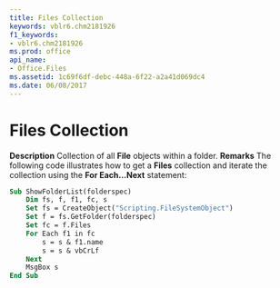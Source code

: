 ```yaml
---
title: Files Collection
keywords: vblr6.chm2181926
f1_keywords:
- vblr6.chm2181926
ms.prod: office
api_name:
- Office.Files
ms.assetid: 1c69f6df-debc-448a-6f22-a2a41d069dc4
ms.date: 06/08/2017
---
```



# Files Collection



 **Description**
Collection of all  **File** objects within a folder.
 **Remarks**
The following code illustrates how to get a  **Files** collection and iterate the collection using the **For Each...Next** statement:



```vb
Sub ShowFolderList(folderspec)
    Dim fs, f, f1, fc, s
    Set fs = CreateObject("Scripting.FileSystemObject")
    Set f = fs.GetFolder(folderspec)
    Set fc = f.Files
    For Each f1 in fc
        s = s & f1.name 
        s = s & vbCrLf
    Next
    MsgBox s
End Sub
```


